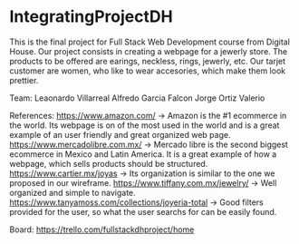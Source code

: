 # IntegratingProjectDH
This is the final project for Full Stack Web Development course from Digital House. Our project consists in creating a webpage for a jewerly store. The products to be offered are earings, neckless, rings, jewerly, etc. Our tarjet customer are women, who like to wear accesories, which make them look prettier.

Team:
    Leaonardo Villarreal
    Alfredo Garcia Falcon
    Jorge Ortiz Valerio

References:
    https://www.amazon.com/ -> Amazon is the #1 ecommerce in the world. Its webpage is on of the most used in the world and is a great example of an user friendly and great organized web page.
    https://www.mercadolibre.com.mx/ -> Mercado libre is the second biggest ecommerce in Mexico and Latin America. It is a great example of how a webpage, which sells products should be structured.
    https://www.cartier.mx/joyas -> Its organization is similar to the one we proposed in our wireframe.
    https://www.tiffany.com.mx/jewelry/ -> Well organized and simple to navigate.
    https://www.tanyamoss.com/collections/joyeria-total -> Good filters provided for the user, so what the user searchs for can be easily found.

Board:
    https://trello.com/fullstackdhproject/home